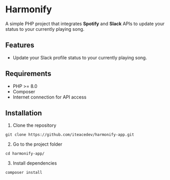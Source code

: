 # Harmonify

A simple PHP project that integrates **Spotify** and **Slack** APIs to update your status to your currently playing song.

## Features

- Update your Slack profile status to your currently playing song.

## Requirements

- PHP >= 8.0  
- Composer  
- Internet connection for API access  

## Installation

1. Clone the repository

```
git clone https://github.com/iteacedev/harmonify-app.git
```

2. Go to the project folder

```
cd harmonify-app/
```

3. Install dependencies

```
composer install
```